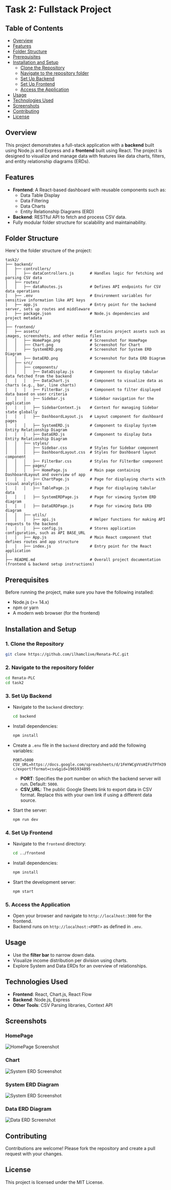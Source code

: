 # Task 2: Fullstack Project

## Table of Contents
- [Overview](#overview)
- [Features](#features)
- [Folder Structure](#folder-structure)
- [Prerequisites](#prerequisites)
- [Installation and Setup](#installation-and-setup)
  - [Clone the Repository](#1-clone-the-repository)
  - [Navigate to the repository folder](#2-navigate-to-the-repository-folder)
  - [Set Up Backend](#3-set-up-backend)
  - [Set Up Frontend](#4-set-up-frontend)
  - [Access the Application](#5-access-the-application)
- [Usage](#usage)
- [Technologies Used](#technologies-used)
- [Screenshots](#screenshots)
- [Contributing](#contributing)
- [License](#license)

## Overview

This project demonstrates a full-stack application with a **backend** built using Node.js and Express and a **frontend** built using React. The project is designed to visualize and manage data with features like data charts, filters, and entity relationship diagrams (ERDs).

## Features

- **Frontend**: A React-based dashboard with reusable components such as:
  - Data Table Display
  - Data Filtering
  - Data Charts
  - Entity Relationship Diagrams (ERD)
- **Backend**: RESTful API to fetch and process CSV data.
- Fully modular folder structure for scalability and maintainability.

## Folder Structure

Here's the folder structure of the project:

```
task2/
├── backend/
│   ├── controllers/
│   │   ├── dataControllers.js       # Handles logic for fetching and parsing CSV data
│   ├── routes/
│   │   ├── dataRoutes.js            # Defines API endpoints for CSV data operations
│   ├── .env                         # Environment variables for sensitive information like API keys
│   ├── app.js                       # Entry point for the backend server, sets up routes and middleware
│   ├── package.json                 # Node.js dependencies and project metadata
│
├── frontend/
│   ├── assets/                      # Contains project assets such as images, screenshots, and other media files
│   │   ├── HomePage.png             # Screenshot for HomePage
│   │   ├── Chart.png                # Screenshot for Chart
│   │   ├── SystemERD.png            # Screenshot for System ERD Diagram
│   │   ├── DataERD.png              # Screenshot for Data ERD Diagram
│   ├── src/
│   │   ├── components/
│   │   │   ├── DataDisplay.js       # Component to display tabular data fetched from the backend
│   │   │   ├── DataChart.js         # Component to visualize data as charts (e.g., bar, line charts)
│   │   │   ├── FilterBar.js         # Component to filter displayed data based on user criteria
│   │   │   ├── Sidebar.js           # Sidebar navigation for the application
│   │   │   ├── SidebarContext.js    # Context for managing Sidebar state globally
│   │   │   ├── DashboardLayout.js   # Layout component for dashboard pages
│   │   │   ├── SystemERD.js         # Component to display System Entity Relationship Diagram
│   │   │   ├── DataERD.js           # Component to display Data Entity Relationship Diagram
│   │   ├── styles/
│   │   │   ├── Sidebar.css          # Styles for Sidebar component
│   │   │   ├── DashboardLayout.css  # Styles for Dashboard layout component
│   │   │   ├── FilterBar.css        # Styles for FilterBar component
│   │   ├── pages/
│   │   │   ├── HomePage.js          # Main page containing DashboardLayout and overview of app
│   │   │   ├── ChartPage.js         # Page for displaying charts with visual analytics
│   │   │   ├── TablePage.js         # Page for displaying tabular data
│   │   │   ├── SystemERDPage.js     # Page for viewing System ERD diagram
│   │   │   ├── DataERDPage.js       # Page for viewing Data ERD diagram
│   │   ├── utils/
│   │   │   ├── api.js               # Helper functions for making API requests to the backend
│   │   │   ├── config.js            # Stores application configuration, such as API BASE_URL
│   │   ├── App.js                   # Main React component that defines routes and app structure
│   │   ├── index.js                 # Entry point for the React application
│
├── README.md                        # Overall project documentation (frontend & backend setup instructions)
```

## Prerequisites

Before running the project, make sure you have the following installed:

- Node.js (>= 14.x)
- npm or yarn
- A modern web browser (for the frontend)

## Installation and Setup

### 1. Clone the Repository
```bash
git clone https://github.com/ilhamclive/Renata-PLC.git
```

### 2. Navigate to the repository folder
```bash
cd Renata-PLC
cd task2
```

### 3. Set Up Backend

- Navigate to the `backend` directory:
  ```bash
  cd backend
  ```
- Install dependencies:
  ```bash
  npm install
  ```
- Create a `.env` file in the `backend` directory and add the following variables:

  ```
  PORT=5000
  CSV_URL=https://docs.google.com/spreadsheets/d/1FmYWCgVVsHIFoTPfH39gTBCeL1Oz8n-c/export?format=csv&gid=1965934895
  ```

  - **PORT**: Specifies the port number on which the backend server will run. Default: `5000`.
  - **CSV_URL**: The public Google Sheets link to export data in CSV format. Replace this with your own link if using a different data source.

- Start the server:
  ```bash
  npm run dev
  ```

### 4. Set Up Frontend

- Navigate to the `frontend` directory:
  ```bash
  cd ../frontend
  ```
- Install dependencies:
  ```bash
  npm install
  ```
- Start the development server:
  ```bash
  npm start
  ```

### 5. Access the Application

- Open your browser and navigate to `http://localhost:3000` for the frontend.
- Backend runs on `http://localhost:<PORT>` as defined in `.env`.

## Usage

- Use the **filter bar** to narrow down data.
- Visualize income distribution per division using charts.
- Explore System and Data ERDs for an overview of relationships.

## Technologies Used

- **Frontend**: React, Chart.js, React Flow
- **Backend**: Node.js, Express
- **Other Tools**: CSV Parsing libraries, Context API

## Screenshots

### HomePage
![HomePage Screenshot](./frontend/assets/HomePage.png)

### Chart
![System ERD Screenshot](./frontend/assets/Chart.png)

### System ERD Diagram
![System ERD Screenshot](./frontend/assets/SystemERD.png)

### Data ERD Diagram
![Data ERD Screenshot](./frontend/assets/DataERD.png)


## Contributing

Contributions are welcome! Please fork the repository and create a pull request with your changes.

## License

This project is licensed under the MIT License.
